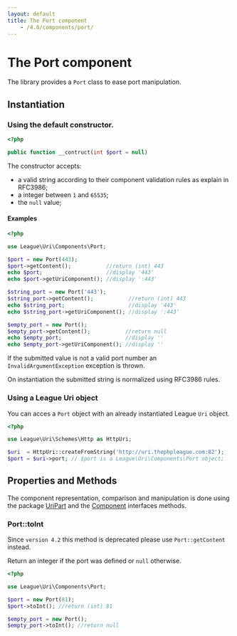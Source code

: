 ```yaml
---
layout: default
title: The Port component
    - /4.0/components/port/
---
```


# The Port component

The library provides a `Port` class to ease port manipulation.

## Instantiation

### Using the default constructor.

~~~php
<?php

public function __contruct(int $port = null)
~~~

The constructor accepts:

- a valid string according to their component validation rules as explain in RFC3986;
- a integer between `1` and `65535`;
- the `null` value;

#### Examples

~~~php
<?php

use League\Uri\Components\Port;

$port = new Port(443);
$port->getContent();           //return (int) 443
echo $port;                    //display '443'
echo $port->getUriComponent(); //display ':443'

$string_port = new Port('443');
$string_port->getContent();           //return (int) 443
echo $string_port;                    //display '443'
echo $string_port->getUriComponent(); //display ':443'

$empty_port = new Port();
$empty_port->getContent();           //return null
echo $empty_port;                    //display ''
echo $empty_port->getUriComponent(); //display ''
~~~

<p class="message-warning">If the submitted value is not a valid port number an <code>InvalidArgumentException</code> exception is thrown.</p>

<p class="message-info">On instantiation the submitted string is normalized using RFC3986 rules.</p>

### Using a League Uri object

You can acces a `Port` object with an already instantiated League `Uri` object.

~~~php
<?php

use League\Uri\Schemes\Http as HttpUri;

$uri  = HttpUri::createFromString('http://uri.thephpleague.com:82');
$port = $uri->port; // $port is a League\Uri\Components\Port object;
~~~

## Properties and Methods

The component representation, comparison and manipulation is done using the package [UriPart](/uri/4.0/components/overview/#uri-part-interface) and the [Component](/uri/4.0/components/overview/#uri-component-interface) interfaces methods.

### Port::toInt

<p class="message-warning">Since <code>version 4.2</code> this method is deprecated please use <code>Port::getContent</code> instead.</p>

Return an integer if the port was defined or `null` otherwise.

~~~php
<?php

use League\Uri\Components\Port;

$port = new Port(81);
$port->toInt(); //return (int) 81

$empty_port = new Port();
$empty_port->toInt(); //return null
~~~